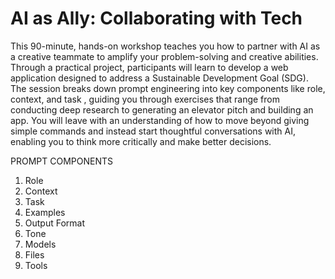 # AI as Ally: Collaborating with Tech

This 90-minute, hands-on workshop teaches you how to partner with AI as a creative teammate to amplify your problem-solving and creative abilities. Through a practical project, participants will learn to develop a web application designed to address a Sustainable Development Goal (SDG). The session breaks down prompt engineering into key components like role, context, and task , guiding you through exercises that range from conducting deep research to generating an elevator pitch and building an app. You will leave with an understanding of how to move beyond giving simple commands and instead start thoughtful conversations with AI, enabling you to think more critically and make better decisions.


PROMPT COMPONENTS
1. Role  
2. Context  
3. Task  
4. Examples  
5. Output Format  
6. Tone  
7. Models  
8. Files  
9. Tools